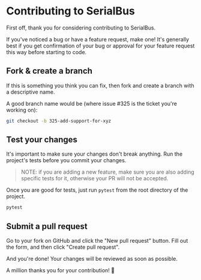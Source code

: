 # Contributing to SerialBus

First off, thank you for considering contributing to SerialBus.

If you've noticed a bug or have a feature request, make one! It's generally best if you get confirmation of your bug or approval for your feature request this way before starting to code.


## Fork & create a branch

If this is something you think you can fix, then fork and create a branch with a descriptive name.

A good branch name would be (where issue #325 is the ticket you're working on):

```bash
git checkout -b 325-add-support-for-xyz
```

## Test your changes
It's important to make sure your changes don't break anything. Run the project's tests before you commit your changes.

> NOTE: if you are adding a new feature, make sure you are also adding specific tests for it, otherwise your PR will not be accepted.


Once you are good for tests, just run `pytest` from the root directory of the project.

```bash
pytest
```

## Submit a pull request
Go to your fork on GitHub and click the "New pull request" button. Fill out the form, and then click "Create pull request".

And you're done! Your changes will be reviewed as soon as possible. 

A million thanks you for your contribution! 🚌
